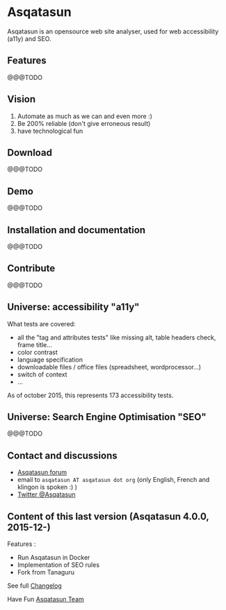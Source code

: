 # Asqatasun

Asqatasun is an opensource web site analyser, used for web accessibility (a11y) and SEO.

## Features

@@@TODO
 
## Vision

1. Automate as much as we can and even more :)
2. Be 200% reliable (don't give erroneous result)
3. have technological fun

## Download

@@@TODO

## Demo

@@@TODO

## Installation and documentation

@@@TODO

## Contribute

@@@TODO

## Universe: accessibility "a11y"

What tests are covered:

* all the "tag and attributes tests" like missing alt, table headers check, frame title...
* color contrast
* language specification
* downloadable files / office files (spreadsheet, wordprocessor...)
* switch of context
* ...

As of october 2015, this represents 173 accessibility tests.

## Universe: Search Engine Optimisation "SEO"

@@@TODO

## Contact and discussions

* [Asqatasun forum](http://forum.asqatasun.org) 
* email to `asqatasun AT asqatasun dot org` (only English, French and klingon is spoken :) ) 
* [Twitter @Asqatasun](https://twitter.com/Asqatasun)

## Content of this last version (Asqatasun 4.0.0, 2015-12-)

Features :
- Run Asqatasun in Docker
- Implementation of SEO rules
- Fork from Tanaguru

See full [Changelog](CHANGELOG.txt)

Have Fun
[Asqatasun Team](docs/asqatasun-team.md)
